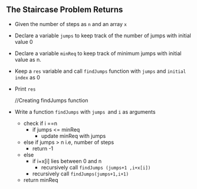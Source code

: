 ## The Staircase Problem Returns

- Given the number of steps as `n` and an array `x` 

- Declare a variable `jumps` to keep track of the number of jumps with initial value 0

- Declare a variable `minReq` to keep track of minimum jumps with initial value as n.

- Keep a `res` variable and call `findJumps` function with `jumps` and `initial index` as 0

- Print `res`

  //Creating findJumps function

- Write a function `findJumps` with `jumps `and `i` as arguments

  - check if i ==n
    - if jumps <= minReq
      - update minReq with jumps
  - else if jumps > n i.e, number of steps
    - return -1
  - else 
    - if  i+x[i]  lies between 0 and n 
      - recursively call `findJumps (jumps+1 ,i+x[i])`
    - recursively call `findJumps(jumps+1,i+1)`	
  - return minReq